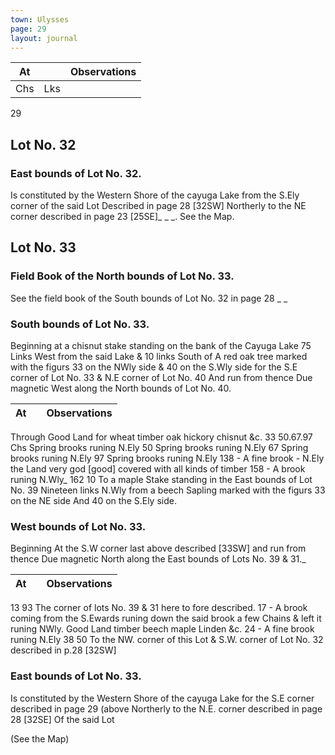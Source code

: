 ```yaml
---
town: Ulysses
page: 29
layout: journal
---
```


| At |    | Observations |
| -- | -- | ------------ |
| Chs | Lks | |

29

## Lot No. 32
### East bounds of Lot No. 32.

Is constituted by the Western Shore of the cayuga Lake from the S.Ely corner of the said Lot 
Described in page 28 [32SW] Northerly to the NE corner described in page 23 [25SE]_ _ _. See the Map.

## Lot No. 33
### Field Book of the North bounds of Lot No. 33.
See the field book of the South bounds of Lot No. 32 in page 28 _ _

### South bounds of Lot No. 33.
Beginning at a chisnut stake standing on the bank of the Cayuga Lake 75 Links West from the said Lake & 10 links South of A red oak tree marked with the figurs 33 on the NWly side & 40 on the S.Wly side for the S.E corner of Lot No. 33 & N.E corner of Lot No. 40 And run from thence Due magnetic West along the North bounds of Lot No. 40. 

| At |    | Observations |
| -- | -- | ------------ |
Through Good Land for wheat timber oak hickory chisnut &c.
33    50.67.97 Chs Spring brooks runing N.Ely
50    Spring brooks runing N.Ely
67    Spring brooks runing N.Ely
97    Spring brooks runing N.Ely
138  -  A fine brook - N.Ely the Land very god [good] covered with all kinds of timber
158   -  A brook runing N.Wly_
162  10  To a maple Stake standing in the East bounds of Lot No. 39 Nineteen links N.Wly from a 
beech Sapling marked with the figurs 33 on the NE side And 40 on the S.Ely side.

### West bounds of Lot No. 33.
Beginning At the S.W corner last above described [33SW] and run from thence Due magnetic North along the East bounds of Lots No. 39 & 31._

| At |    | Observations |
| -- | -- | ------------ |
13  93  The corner of lots No. 39 & 31 here to fore described.
17  -  A brook coming from the S.Ewards runing down the said brook a few Chains & left it 
runing NWly. Good Land timber beech maple Linden &c.
24  -  A fine brook runing N.Ely
38  50  To the NW. corner of this Lot & S.W. corner of Lot No. 32 described in p.28 [32SW]

### East bounds of Lot No. 33.
Is constituted by the Western Shore of the cayuga Lake for the S.E corner described in page 29 (above Northerly to the N.E. corner described in page 28 [32SE] Of the said Lot

(See the Map)
